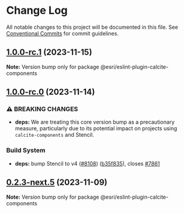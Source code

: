 # Change Log

All notable changes to this project will be documented in this file.
See [Conventional Commits](https://conventionalcommits.org) for commit guidelines.

## [1.0.0-rc.1](https://github.com/Esri/calcite-design-system/compare/@esri/eslint-plugin-calcite-components@1.0.0-rc.0...@esri/eslint-plugin-calcite-components@1.0.0-rc.1) (2023-11-15)

**Note:** Version bump only for package @esri/eslint-plugin-calcite-components

## [1.0.0-rc.0](https://github.com/Esri/calcite-design-system/compare/@esri/eslint-plugin-calcite-components@0.2.3-next.4...@esri/eslint-plugin-calcite-components@1.0.0-rc.0) (2023-11-14)

### ⚠ BREAKING CHANGES

- **deps:** We are treating this core version bump as a
  precautionary measure, particularly due to its potential impact on
  projects using `calcite-components` and Stencil.

### Build System

- **deps:** bump Stencil to v4 ([#8108](https://github.com/Esri/calcite-design-system/issues/8108)) ([b35f835](https://github.com/Esri/calcite-design-system/commit/b35f83531b5e392d34863d6faffd1bdd0905d2a7)), closes [#7861](https://github.com/Esri/calcite-design-system/issues/7861)

## [0.2.3-next.5](https://github.com/Esri/calcite-design-system/compare/@esri/eslint-plugin-calcite-components@0.2.3-next.4...@esri/eslint-plugin-calcite-components@0.2.3-next.5) (2023-11-09)

**Note:** Version bump only for package @esri/eslint-plugin-calcite-components
